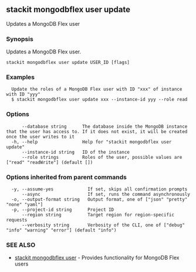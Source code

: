 ## stackit mongodbflex user update

Updates a MongoDB Flex user

### Synopsis

Updates a MongoDB Flex user.

```
stackit mongodbflex user update USER_ID [flags]
```

### Examples

```
  Update the roles of a MongoDB Flex user with ID "xxx" of instance with ID "yyy"
  $ stackit mongodbflex user update xxx --instance-id yyy --role read
```

### Options

```
      --database string      The database inside the MongoDB instance that the user has access to. If it does not exist, it will be created once the user writes to it
  -h, --help                 Help for "stackit mongodbflex user update"
      --instance-id string   ID of the instance
      --role strings         Roles of the user, possible values are ["read" "readWrite"] (default [])
```

### Options inherited from parent commands

```
  -y, --assume-yes             If set, skips all confirmation prompts
      --async                  If set, runs the command asynchronously
  -o, --output-format string   Output format, one of ["json" "pretty" "none" "yaml"]
  -p, --project-id string      Project ID
      --region string          Target region for region-specific requests
      --verbosity string       Verbosity of the CLI, one of ["debug" "info" "warning" "error"] (default "info")
```

### SEE ALSO

* [stackit mongodbflex user](./stackit_mongodbflex_user.md)	 - Provides functionality for MongoDB Flex users

